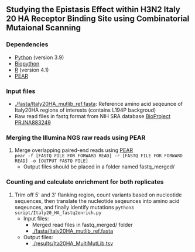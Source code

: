 ## Studying the Epistasis Effect within H3N2 Italy 20 HA Receptor Binding Site using Combinatorial Mutaional Scanning

### Dependencies
* [Python](https://www.python.org/) (version 3.9)
* [Biopython](https://github.com/biopython/biopython)
* [R](https://www.r-project.org/) (version 4.1)
* [PEAR](https://github.com/tseemann/PEAR)

### Input files
* [./fasta/Italy20HA_mutlib_ref.fasta](./fasta/Italy20HA_mutlib_ref.fasta): Reference amino acid seqeunce of Italy20HA regions of interests (contains L194P backgroud)
* Raw read files in fastq format from NIH SRA database [BioProject PRJNA883249](https://www.ncbi.nlm.nih.gov/bioproject/PRJNA883249)

### Merging the Illumina NGS raw reads using PEAR
1. Merge overlapping paired-end reads using [PEAR](https://github.com/tseemann/PEAR)   
``pear -f [FASTQ FILE FOR FORWARD READ] -r [FASTQ FILE FOR FORWARD READ] -o [OUTPUT FASTQ FILE]``   
    - Output files should be placed in a folder named fastq_merged/

### Counting and calculate enrichment for both replicates
1. Trim off 5' and 3' flanking region, count variants based on nucleotide sequences, then translate the nucleotide seqeunces into amino acid seqeunces, and finally identify mutations
``python3 script/Italy20_HA_fastq2enrich.py``   
    - Input files:
      - Merged read files in fastq_merged/ folder
      - [./fasta/Italy20HA_mutlib_ref.fasta](./fasta/Italy20HA_mutlib_ref.fasta)
    - Output files:
      - [./results/Ita20HA_MultiMutLib.tsv](/results/Ita20HA_MultiMutLib.tsv)
